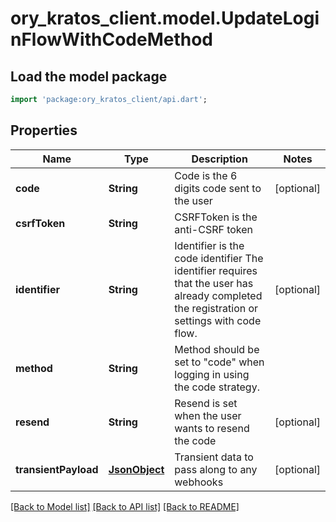 # ory_kratos_client.model.UpdateLoginFlowWithCodeMethod

## Load the model package
```dart
import 'package:ory_kratos_client/api.dart';
```

## Properties
Name | Type | Description | Notes
------------ | ------------- | ------------- | -------------
**code** | **String** | Code is the 6 digits code sent to the user | [optional] 
**csrfToken** | **String** | CSRFToken is the anti-CSRF token | 
**identifier** | **String** | Identifier is the code identifier The identifier requires that the user has already completed the registration or settings with code flow. | [optional] 
**method** | **String** | Method should be set to \"code\" when logging in using the code strategy. | 
**resend** | **String** | Resend is set when the user wants to resend the code | [optional] 
**transientPayload** | [**JsonObject**](.md) | Transient data to pass along to any webhooks | [optional] 

[[Back to Model list]](../README.md#documentation-for-models) [[Back to API list]](../README.md#documentation-for-api-endpoints) [[Back to README]](../README.md)


